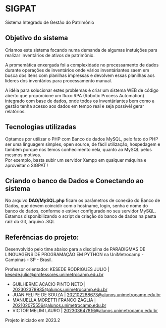 # SIGPAT
Sistema Integrado de Gestão do Patrimônio

## Objetivo do sistema
Criamos este sistema focando numa demanda de algumas instuições para realizar inventários de ativos de patrimônio.  

A promemática enxergada foi a complexidade no processamento de dados durante operações de inventários onde vários inventáriantes saem em busca dos itens com planilhas impressas e devolvem essas planilhas aos lideres dos inventários para processamento manual.  

A idéia para solucionar estes problemas é criar um sistema WEB de código aberto que proporcione um fluxo RPA (Robotic Process Automation) integrado com base de dados, onde todos os inventáriantes bem como a gestão tenha acesso aos dados em tempo real e seja possivél gerar relatórios.
## Tecnologias utilizadas
Optamos por utilizar o PHP com Banco de dados MySQL, pelo fato do PHP ser uma linguagem simples, open source, de fácil utilização, hospedagem e também porque nós temos conhecimento nela, quanto ao MySQL pelos mesmos motivos.  
Por exemplo, basta subir um servidor Xampp em qualquer máquina e aproveitar o SIGPAT !  

## Criando o banco de Dados e Conectando ao sistema
No arquivo **DAO/MySQL.php**  ficam os parâmetros de conexão do Banco de Dados, que devem coincidir com o hostname, login, senha e nome do banco de dados, conforme o estiver configurado no seu servidor MySQL.  
Estamos disponibilizando o script de criação do banco de dados na pasta raiz do Git, arquivo .SQL
## Referências do projeto:
Desenvolvido pelo time abaixo para a disciplina de PARADIGMAS DE LINGUAGENS DE PROGRAMAÇÃO EM PYTHON na UniMetrocamp - Campinas - SP - Brasil.

Professor orientador: KESEDE RODRIGUES JULIO | kesede.julio@professores.unimetrocamp.edu.br

* GUILHERME ACACIO PINTO NETO | 202302378935@alunos.unimetrocamp.edu.br
* JUAN FELIPE DE SOUZA | 202102288673@alunos.unimetrocamp.edu.br
* MANUELLA MORETTI FRANCO ZAGLIA | 202102075556@alunos.unimetrocamp.edu.br
* VICTOR MELIM LAURO | 202303647816@alunos.unimetrocamp.edu.br

Projeto iniciado em 2023.2



